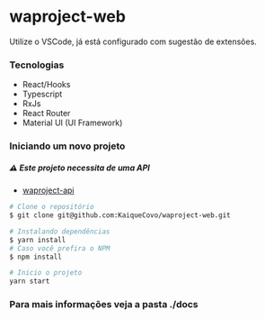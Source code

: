 waproject-web
==================

Utilize o VSCode, já está configurado com sugestão de extensões.

### Tecnologias

* React/Hooks
* Typescript
* RxJs
* React Router
* Material UI (UI Framework)

### Iniciando um novo projeto


##### :warning: Este projeto necessita de uma API
- [waproject-api](git@github.com:KaiqueCovo/waproject-api.git)

```bash
# Clone o repositório
$ git clone git@github.com:KaiqueCovo/waproject-web.git

# Instalando dependências
$ yarn install
# Caso você prefira o NPM
$ npm install

# Inicio o projeto
yarn start
```

### Para mais informações veja a pasta ./docs